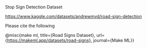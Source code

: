 Stop Sign Detection Dataset

https://www.kaggle.com/datasets/andrewmvd/road-sign-detection

Please cite the following

@misc{make ml,
title={Road Signs Dataset},
url={https://makeml.app/datasets/road-signs},
journal={Make ML}}